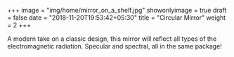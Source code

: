 +++
image = "img/home/mirror_on_a_shelf.jpg"
showonlyimage = true
draft = false
date = "2018-11-20T19:53:42+05:30"
title = "Circular Mirror"
weight = 2
+++

A modern take on a classic design, this mirror will reflect all types of the electromagnetic radiation. Specular and spectral, all in the same package!



